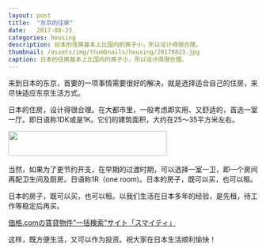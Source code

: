 ```yaml
---
layout: post
title:  "东京的住家"
date:   2017-08-23
categories: housing
description: 日本的住房基本上比国内的房子小，所以设计得很合理。
thumbnail: /assets/img/thumbnails/housing/20170823.jpg
caption: 日本的住房基本上比国内的房子小，所以设计得很合理。
---
```


来到日本的东京，首要的一项事情需要很好的解决，就是选择适合自己的住房，来尽快适应东京生活方式。

日本的住房，设计得很合理。在大都市里，一般考虑即实用、又舒适的，首选一室一厅。即日语称1DK或是1K。它们的建筑面积，大约在25～35平方米左右。

<div class="ta-c m40">
<a href="https://px.a8.net/svt/ejp?a8mat=2TPDB4+5IUTLM+3TUS+5Z6WX" target="_blank" rel="nofollow">
<img border="0" width="320" height="50" alt="" src="https://www29.a8.net/svt/bgt?aid=170824864334&wid=002&eno=01&mid=s00000017866001004000&mc=1"></a>
<img border="0" width="1" height="1" src="https://www15.a8.net/0.gif?a8mat=2TPDB4+5IUTLM+3TUS+5Z6WX" alt="">
</div>

当然，如果为了更节约开支，在早期的过渡时期，可以选择一室一卫，即一个房间再配卫生间及厨房。日语称1R（one room)。日本的房子，既可以买，也可以租。

日本的房子，既可以买，也可以租。以我们生活在日本多年的经验，是先租，待工作等稳定后再买。

<div class="mt20 mb20">
<a href="https://px.a8.net/svt/ejp?a8mat=2TPDB4+5Q00UY+384+355N8I" target="_blank" rel="nofollow">価格.comの賃貸物件"一括検索"サイト「スマイティ」</a>
<img border="0" width="1" height="1" src="https://www13.a8.net/0.gif?a8mat=2TPDB4+5Q00UY+384+355N8I" alt="">
</div>

这样，既方便生活，又可以作为投资。祝大家在日本生活顺利愉快！
